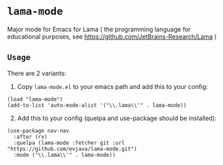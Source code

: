 # `lama-mode`

Major mode for Emacs for Lama ( the programming language for educational purposes, see https://github.com/JetBrains-Research/Lama )

## `Usage`

There are 2 variants:

1. Copy `lama-mode.el` to your emacs path and add this to your config:
``` elisp
(load "lama-mode")
(add-to-list 'auto-mode-alist '("\\.lama\\'" . lama-mode))
``` 

2. Add this to your config (quelpa and use-package should be installed):
``` elisp
(use-package nav-nav
  :after (rx)
  :quelpa (lama-mode :fetcher git :url "https://github.com/evjava/lama-mode.git")
  :mode ("\\.lama\\'" . lama-mode))
```
